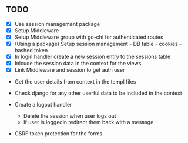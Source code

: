 ## TODO
-[x] Use session management package
- [x] Setup Middleware
- [x] Setup Middleware group with go-chi for authenticated routes
- [x] (Using a package) Setup session management - DB table - cookies - hashed token 
- [x] In login handler create a new session entry to the sessions table
- [x] Inlcude the session data in the context for the views
- [x] Link Middleware and session to get auth user

- Get the user details from context in the templ files
- Check django for any other userful data to be included in the context
- Create a logout handler
    - Delete the session when user logs out
    - If user is loggedin redirect them back with a mesasge

- CSRF token protection for the forms
